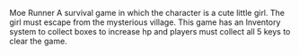 Moe Runner
A survival game in which the character is a cute little girl. The girl must escape from the mysterious village.
This game has an Inventory system to collect boxes to increase hp and players must collect all 5 keys to clear the game.
